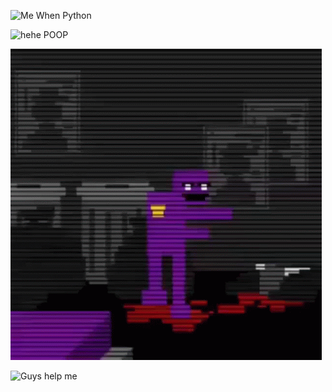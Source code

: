 ![Me When Python](src/images/python-programming.gif)

![hehe POOP](https://ahseeit.com//king-include/uploads/2021/01/133868364_232714921746992_7115436353011383073_n-5484690961.jpg)

![Purple](https://github.com/Pilot1782/Pilot1782.github.io/blob/main/src/images/purple-guy-fnaf.gif)

![Guys help me](https://matsu.fi/galaxy-brain-vim-meme.png)
